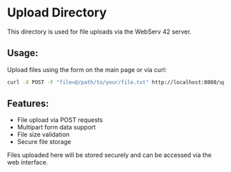 # Upload Directory

This directory is used for file uploads via the WebServ 42 server.

## Usage:

Upload files using the form on the main page or via curl:

```bash
curl -X POST -F "file=@/path/to/your/file.txt" http://localhost:8080/upload
```

## Features:

- File upload via POST requests
- Multipart form data support
- File size validation
- Secure file storage

Files uploaded here will be stored securely and can be accessed via the web interface.